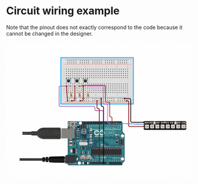 # Circuit wiring example

Note that the pinout does not exactly correspond to the code because it cannot be changed in the designer.

![circuit.PNG](circuit.PNG)

